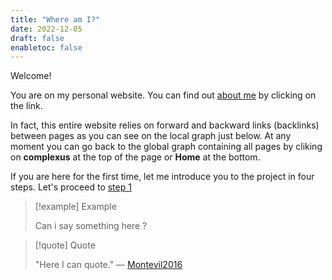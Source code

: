 ```yaml
---
title: "Where am I?"
date: 2022-12-05
draft: false
enabletoc: false
---
```



Welcome!

You are on my personal website. You can find out [about me](about%20me.md) by clicking on the link.

In fact, this entire website relies on forward and backward links (backlinks) between pages as you can see on the local graph just below. 
At any moment you can go back to the global graph containing all pages by cliking on **complexus** at the top of the page or **Home** at the bottom.

If you are here for the first time, let me introduce you to the project in four steps. Let's proceed to [step 1](step%201.md)

>[!example]  Example
>
>Can i say something here ? 


> [!quote] Quote
> 
> "Here I can quote." — [Montevil2016](unread/Montevil2016.md)



> 


 



